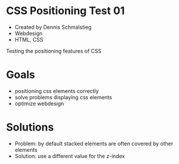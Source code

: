 # CSS Positioning Test 01

- Created by Dennis Schmalstieg
- Webdesign
- HTML, CSS

Testing the positioning features of CSS

# Goals

- positioning css elements correctly
- solve problems displaying css elements
- optimize webdesign

# Solutions

- Problem: by default stacked elements are often covered by other elements
- Solution: use a different value for the z-index
